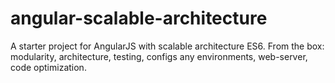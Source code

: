 # angular-scalable-architecture
A starter project for AngularJS with scalable architecture ES6. From the box: modularity, architecture, testing, configs any environments, web-server, code optimization.
